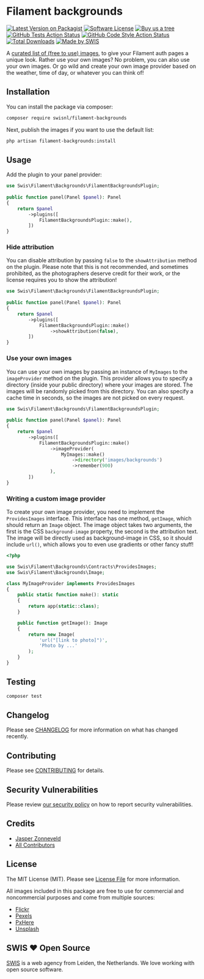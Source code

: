 # Filament backgrounds

[![Latest Version on Packagist](https://img.shields.io/packagist/v/swisnl/filament-backgrounds.svg?style=flat-square)](https://packagist.org/packages/swisnl/filament-backgrounds)
[![Software License](https://img.shields.io/badge/license-MIT-brightgreen.svg?style=flat-square)](LICENSE.md)
[![Buy us a tree](https://img.shields.io/badge/Treeware-%F0%9F%8C%B3-lightgreen.svg?style=flat-square)](https://plant.treeware.earth/swisnl/filament-backgrounds)
[![GitHub Tests Action Status](https://img.shields.io/github/actions/workflow/status/swisnl/filament-backgrounds/run-tests.yml?branch=main&label=tests&style=flat-square)](https://github.com/swisnl/filament-backgrounds/actions?query=workflow%3Arun-tests+branch%3Amain)
[![GitHub Code Style Action Status](https://img.shields.io/github/actions/workflow/status/swisnl/filament-backgrounds/fix-php-code-styling.yml?branch=main&label=code%20style&style=flat-square)](https://github.com/swisnl/filament-backgrounds/actions?query=workflow%3A"Fix+PHP+Code+Styling"+branch%3Amain)
[![Total Downloads](https://img.shields.io/packagist/dt/swisnl/filament-backgrounds.svg?style=flat-square)](https://packagist.org/packages/swisnl/filament-backgrounds)
[![Made by SWIS](https://img.shields.io/badge/%F0%9F%9A%80-made%20by%20SWIS-%230737A9.svg?style=flat-square)](https://www.swis.nl)

A [curated list of (free to use) images](resources/images/curated-by-swis), to give your Filament auth pages a unique look. Rather use your own images? No problem, you can also use your own images. Or go wild and create your own image provider based on the weather, time of day, or whatever you can think of!

## Installation

You can install the package via composer:

```bash
composer require swisnl/filament-backgrounds
```

Next, publish the images if you want to use the default list:

```bash
php artisan filament-backgrounds:install
```

## Usage

Add the plugin to your panel provider:

```php
use Swis\Filament\Backgrounds\FilamentBackgroundsPlugin;
 
public function panel(Panel $panel): Panel
{
    return $panel
        ->plugins([
            FilamentBackgroundsPlugin::make(),
        ])
}
```

### Hide attribution

You can disable attribution by passing `false` to the `showAttribution` method on the plugin. Please note that this is not recommended, and sometimes prohibited, as the photographers deserve credit for their work, or the license requires you to show the attribution!

```php
use Swis\Filament\Backgrounds\FilamentBackgroundsPlugin;
 
public function panel(Panel $panel): Panel
{
    return $panel
        ->plugins([
            FilamentBackgroundsPlugin::make()
                ->showAttribution(false),
        ])
}
```

### Use your own images

You can use your own images by passing an instance of `MyImages` to the `imageProvider` method on the plugin. This provider allows you to specify a directory (inside your public directory) where your images are stored. The images will be randomly picked from this directory. You can also specify a cache time in seconds, so the images are not picked on every request.

```php
use Swis\Filament\Backgrounds\FilamentBackgroundsPlugin;
 
public function panel(Panel $panel): Panel
{
    return $panel
        ->plugins([
            FilamentBackgroundsPlugin::make()
                ->imageProvider(
                    MyImages::make()
                        ->directory('images/backgrounds')
                        ->remember(900)
                ),
        ])
}
```

### Writing a custom image provider

To create your own image provider, you need to implement the `ProvidesImages` interface. This interface has one method, `getImage`, which should return an `Image` object. The image object takes two arguments, the first is the CSS `background-image` property, the second is the attribution text. The image will be directly used as background-image in CSS, so it should include `url()`, which allows you to even use gradients or other fancy stuff!

```php
<?php

use Swis\Filament\Backgrounds\Contracts\ProvidesImages;
use Swis\Filament\Backgrounds\Image;

class MyImageProvider implements ProvidesImages
{
    public static function make(): static
    {
        return app(static::class);
    }

    public function getImage(): Image
    {
        return new Image(
            'url("[link to photo]")',
            'Photo by ...'
        );
    }
}
```

## Testing

```bash
composer test
```

## Changelog

Please see [CHANGELOG](CHANGELOG.md) for more information on what has changed recently.

## Contributing

Please see [CONTRIBUTING](.github/CONTRIBUTING.md) for details.

## Security Vulnerabilities

Please review [our security policy](../../security/policy) on how to report security vulnerabilities.

## Credits

- [Jasper Zonneveld](https://github.com/JaZo)
- [All Contributors](../../contributors)

## License

The MIT License (MIT). Please see [License File](LICENSE.md) for more information.

All images included in this package are free to use for commercial and noncommercial purposes and come from multiple sources:
* [Flickr](https://www.flickr.com/)
* [Pexels](https://www.pexels.com/)
* [PxHere](https://pxhere.com/)
* [Unsplash](https://unsplash.com/)

## SWIS :heart: Open Source

[SWIS](https://www.swis.nl) is a web agency from Leiden, the Netherlands. We love working with open source software. 

